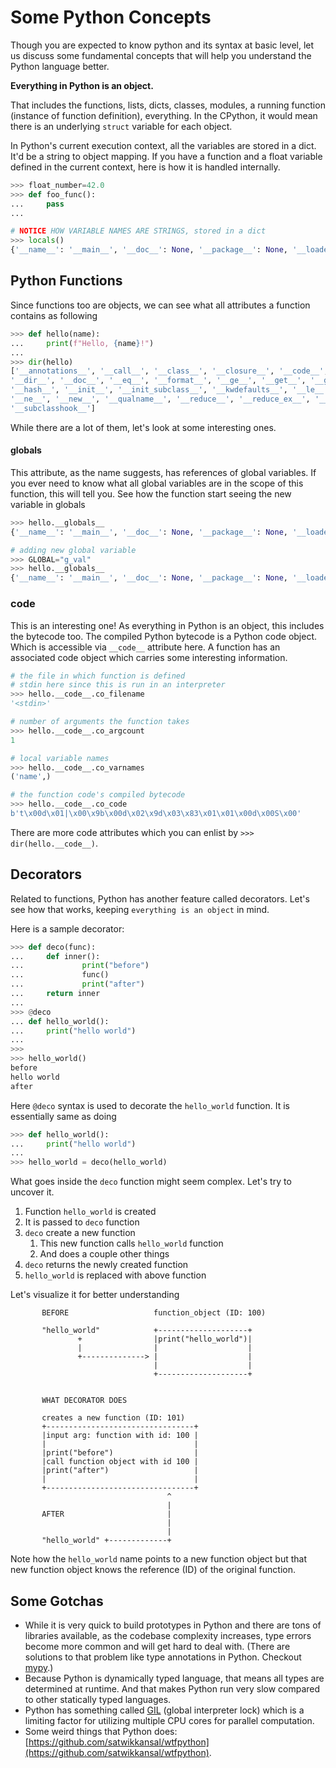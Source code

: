 # Some Python Concepts

Though you are expected to know python and its syntax at basic level, let us discuss some fundamental concepts that will help you understand the Python language better.

**Everything in Python is an object.**

That includes the functions, lists, dicts, classes, modules, a running function (instance of function definition), everything. In the CPython, it would mean there is an underlying `struct` variable for each object.

In Python's current execution context, all the variables are stored in a dict. It'd be a string to object mapping. If you have a function and a float variable defined in the current context, here is how it is handled internally.

```python
>>> float_number=42.0
>>> def foo_func():
...     pass
...

# NOTICE HOW VARIABLE NAMES ARE STRINGS, stored in a dict
>>> locals()
{'__name__': '__main__', '__doc__': None, '__package__': None, '__loader__': <class '_frozen_importlib.BuiltinImporter'>, '__spec__': None, '__annotations__': {}, '__builtins__': <module 'builtins' (built-in)>, 'float_number': 42.0, 'foo_func': <function foo_func at 0x1055847a0>}
```

## Python Functions

Since functions too are objects, we can see what all attributes a function contains as following

```python
>>> def hello(name):
...     print(f"Hello, {name}!")
...
>>> dir(hello)
['__annotations__', '__call__', '__class__', '__closure__', '__code__', '__defaults__', '__delattr__', '__dict__',
'__dir__', '__doc__', '__eq__', '__format__', '__ge__', '__get__', '__getattribute__', '__globals__', '__gt__',
'__hash__', '__init__', '__init_subclass__', '__kwdefaults__', '__le__', '__lt__', '__module__', '__name__',
'__ne__', '__new__', '__qualname__', '__reduce__', '__reduce_ex__', '__repr__', '__setattr__', '__sizeof__', '__str__',
'__subclasshook__']
```

While there are a lot of them, let's look at some interesting ones.

#### __globals__

This attribute, as the name suggests, has references of global variables. If you ever need to know what all global variables are in the scope of this function, this will tell you. See how the function start seeing the new variable in globals

```python
>>> hello.__globals__
{'__name__': '__main__', '__doc__': None, '__package__': None, '__loader__': <class '_frozen_importlib.BuiltinImporter'>, '__spec__': None, '__annotations__': {}, '__builtins__': <module 'builtins' (built-in)>, 'hello': <function hello at 0x7fe4e82554c0>}

# adding new global variable
>>> GLOBAL="g_val"
>>> hello.__globals__
{'__name__': '__main__', '__doc__': None, '__package__': None, '__loader__': <class '_frozen_importlib.BuiltinImporter'>, '__spec__': None, '__annotations__': {}, '__builtins__': <module 'builtins' (built-in)>, 'hello': <function hello at 0x7fe4e82554c0>, 'GLOBAL': 'g_val'}
```

### __code__

This is an interesting one! As everything in Python is an object, this includes the bytecode too. The compiled Python bytecode is a Python code object. Which is accessible via `__code__` attribute here. A function has an associated code object which carries some interesting information.

```python
# the file in which function is defined
# stdin here since this is run in an interpreter
>>> hello.__code__.co_filename
'<stdin>'

# number of arguments the function takes
>>> hello.__code__.co_argcount
1

# local variable names
>>> hello.__code__.co_varnames
('name',)

# the function code's compiled bytecode
>>> hello.__code__.co_code
b't\x00d\x01|\x00\x9b\x00d\x02\x9d\x03\x83\x01\x01\x00d\x00S\x00'
```

There are more code attributes which you can enlist by `>>> dir(hello.__code__)`.

## Decorators

Related to functions, Python has another feature called decorators. Let's see how that works, keeping  `everything is an object` in mind.

Here is a sample decorator:

```python
>>> def deco(func):
...     def inner():
...             print("before")
...             func()
...             print("after")
...     return inner
...
>>> @deco
... def hello_world():
...     print("hello world")
...
>>>
>>> hello_world()
before
hello world
after
```

Here `@deco` syntax is used to decorate the `hello_world` function. It is essentially same as doing

```python
>>> def hello_world():
...     print("hello world")
...
>>> hello_world = deco(hello_world)
```

What goes inside the `deco` function might seem complex. Let's try to uncover it.

1. Function `hello_world` is created
2. It is passed to `deco` function
3. `deco` create a new function
      1. This new function calls `hello_world` function
      2. And does a couple other things
4. `deco` returns the newly created function
5. `hello_world` is replaced with above function

Let's visualize it for better understanding

```
       BEFORE                   function_object (ID: 100)

       "hello_world"            +--------------------+
               +                |print("hello_world")|
               |                |                    |
               +--------------> |                    |
                                |                    |
                                +--------------------+


       WHAT DECORATOR DOES

       creates a new function (ID: 101)
       +---------------------------------+
       |input arg: function with id: 100 |
       |                                 |
       |print("before")                  |
       |call function object with id 100 |
       |print("after")                   |
       |                                 |
       +---------------------------------+
                                   ^
                                   |
       AFTER                       |
                                   |
                                   |
       "hello_world" +-------------+
```

Note how the `hello_world` name points to a new function object but that new function object knows the reference (ID) of the original function.

## Some Gotchas

- While it is very quick to build prototypes in Python and there are tons of libraries available, as the codebase complexity increases, type errors become more common and will get hard to deal with. (There are solutions to that problem like type annotations in Python. Checkout [mypy](http://mypy-lang.org/).)
- Because Python is dynamically typed language, that means all types are determined at runtime. And that makes Python run very slow compared to other statically typed languages.
- Python has something called [GIL](https://www.dabeaz.com/python/UnderstandingGIL.pdf) (global interpreter lock) which is a limiting factor for utilizing multiple CPU cores for parallel computation.
- Some weird things that Python does: [https://github.com/satwikkansal/wtfpython](https://github.com/satwikkansal/wtfpython).
